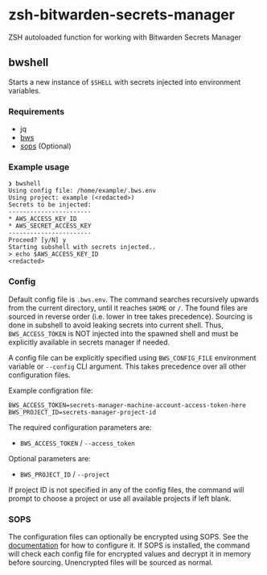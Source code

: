 # zsh-bitwarden-secrets-manager

ZSH autoloaded function for working with Bitwarden Secrets Manager

## bwshell

Starts a new instance of `$SHELL` with secrets injected into environment variables.

### Requirements

- jq
- [bws](https://bitwarden.com/help/secrets-manager-cli)
- [sops](https://github.com/getsops/sops) (Optional) 

### Example usage

```shell
❯ bwshell
Using config file: /home/example/.bws.env
Using project: example (<redacted>)
Secrets to be injected:
-----------------------
* AWS_ACCESS_KEY_ID
* AWS_SECRET_ACCESS_KEY
-----------------------
Proceed? [y/N] y
Starting subshell with secrets injected..
> echo $AWS_ACCESS_KEY_ID
<redacted>
```

### Config

Default config file is `.bws.env`. The command searches recursively upwards from the current directory, until it reaches `$HOME` or `/`. The found files are sourced in reverse order (i.e. lower in tree takes precedence). Sourcing is done in subshell to avoid leaking secrets into current shell. Thus, `BWS_ACCESS_TOKEN` is NOT injected into the spawned shell and must be explicitly available in secrets manager if needed.

A config file can be explicitly specified using `BWS_CONFIG_FILE` environment variable or `--config` CLI argument. This takes precedence over all other configuration files.

Example configration file:
```env
BWS_ACCESS_TOKEN=secrets-manager-machine-account-access-token-here
BWS_PROJECT_ID=secrets-manager-project-id
```

The required configuration parameters are:
* `BWS_ACCESS_TOKEN` / `--access_token`

Optional parameters are:
* `BWS_PROJECT_ID` / `--project`

If project ID is not specified in any of the config files, the command will prompt to choose a project or use all available projects if left blank.

### SOPS

The configuration files can optionally be encrypted using SOPS. See the [documentation](https://github.com/getsops/sops) for how to configure it. If SOPS is installed, the command will check each config file for encrypted values and decrypt it in memory before sourcing. Unencrypted files will be sourced as normal.